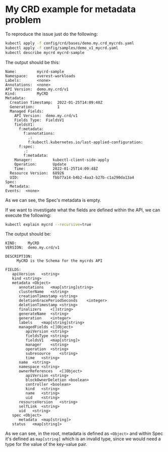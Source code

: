 # My CRD example for metadata problem

To reproduce the issue just do the following:

```bash
kubectl apply -f config/crd/bases/demo.my.crd_mycrds.yaml
kubectl apply -f config/samples/demo_v1_mycrd.yaml
kubectl describe mycrd mycrd-sample
```

The output should be this:

```
Name:         mycrd-sample
Namespace:    everest-workloads
Labels:       <none>
Annotations:  <none>
API Version:  demo.my.crd/v1
Kind:         MyCRD
Metadata:
  Creation Timestamp:  2022-01-25T14:09:48Z
  Generation:          1
  Managed Fields:
    API Version:  demo.my.crd/v1
    Fields Type:  FieldsV1
    fieldsV1:
      f:metadata:
        f:annotations:
          .:
          f:kubectl.kubernetes.io/last-applied-configuration:
      f:spec:
        .:
        f:metadata:
    Manager:         kubectl-client-side-apply
    Operation:       Update
    Time:            2022-01-25T14:09:48Z
  Resource Version:  68926
  UID:               fbb77a14-b4b2-4aa3-b27b-c1a290da13a4
Spec:
  Metadata:
Events:  <none>
```

As we can see, the Spec's metadata is empty.

If we want to investigate what the fields are defined within the API, we can execute the following:

```bash
kubectl explain mycrd --recursive=true
```

The output should be:

```log
KIND:     MyCRD
VERSION:  demo.my.crd/v1

DESCRIPTION:
     MyCRD is the Schema for the mycrds API

FIELDS:
   apiVersion	<string>
   kind	<string>
   metadata	<Object>
      annotations	<map[string]string>
      clusterName	<string>
      creationTimestamp	<string>
      deletionGracePeriodSeconds	<integer>
      deletionTimestamp	<string>
      finalizers	<[]string>
      generateName	<string>
      generation	<integer>
      labels	<map[string]string>
      managedFields	<[]Object>
         apiVersion	<string>
         fieldsType	<string>
         fieldsV1	<map[string]>
         manager	<string>
         operation	<string>
         subresource	<string>
         time	<string>
      name	<string>
      namespace	<string>
      ownerReferences	<[]Object>
         apiVersion	<string>
         blockOwnerDeletion	<boolean>
         controller	<boolean>
         kind	<string>
         name	<string>
         uid	<string>
      resourceVersion	<string>
      selfLink	<string>
      uid	<string>
   spec	<Object>
      metadata	<map[string]>
   status	<map[string]>
```

As we can see, in the root, metadata is defined as `<Object>` and within Spec it's defined as `map[string]` which is an invalid type, since we would need a type for the value of the key-value pair.
